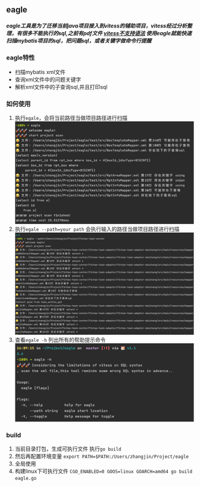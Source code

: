 ## eagle

##### eagle工具是为了迁移当前java项目接入到vitess的辅助项目，vitess经过分析整理，有很多不能执行的sql,之前有pdf文件 [vitess不支持语法](http://gitlab.yzf.net/PaaS-public/PaaS-Board/PaaS/Vitess/blob/master/vitess_sql%E4%B8%8D%E6%94%AF%E6%8C%81%E6%80%BB%E7%BB%93.pdf) 使用eagle就能快速扫描mybatis项目的sql，把问题sql，或者关键字做命令行提醒

### eagle特性

* 扫描mybatis xml文件
* 查询xml文件中的问题关键字
* 解析xml文件中的子查询sql,并且打印sql
### 如何使用

1. 执行`egale`，会将当前路径当做项目路径进行扫描
![image](img/WX20200630-160924.png)
2. 执行`egale --path=your path` 会执行输入的路径当做项目路径进行扫描
![image](img/WX20200630-161706.png)
3. 查看`egale -h` 列出所有的帮助提示命令
![image](img/WX20200630-161524.png)

### build 

1. 当前目录打包，生成可执行文件 执行`go build`
2. 然后再配置环境变量
`export PATH=$PATH:/Users/zhangjin/Project/eagle`
3. 全局使用
4. 构建linux下可执行文件
 `CGO_ENABLED=0 GOOS=linux GOARCH=amd64 go build eagle.go`